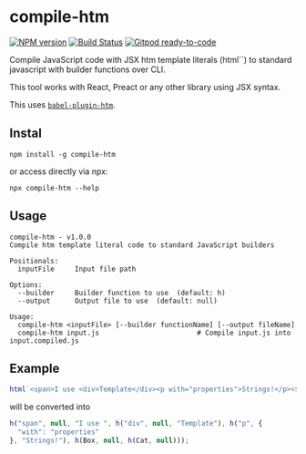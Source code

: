 # compile-htm
[![NPM version](https://img.shields.io/npm/v/compile-htm.svg)](http://npmjs.com/package/compile-htm)
[![Build Status](https://github.com/extremeheat/compile-htm/actions/workflows/ci.yml/badge.svg)](https://github.com/extremeheat/compile-htm/actions/workflows/)
[![Gitpod ready-to-code](https://img.shields.io/badge/Gitpod-ready--to--code-blue?logo=gitpod)](https://gitpod.io/#https://github.com/extremeheat/compile-htm)

Compile JavaScript code with JSX htm template literals (html``) to standard javascript with builder functions over CLI.

This tool works with React, Preact or any other library using JSX syntax.

This uses [`babel-plugin-htm`](https://github.com/developit/htm/tree/master/packages/babel-plugin-htm).

## Instal
```
npm install -g compile-htm
```

or access directly via npx:
```
npx compile-htm --help
```

## Usage

```
compile-htm - v1.0.0
Compile htm template literal code to standard JavaScript builders

Positionals:
  inputFile     Input file path

Options:
  --builder     Builder function to use  (default: h)
  --output      Output file to use  (default: null)

Usage:
  compile-htm <inputFile> [--builder functionName] [--output fileName]
  compile-htm input.js                        # Compile input.js into input.compiled.js
```

## Example

```js
html`<span>I use <div>Template</div><p with="properties">Strings!</p><${Box}><${Cat} /></${Box}></span>`
```

will be converted into

```js
h("span", null, "I use ", h("div", null, "Template"), h("p", {
  "with": "properties"
}, "Strings!"), h(Box, null, h(Cat, null)));
```